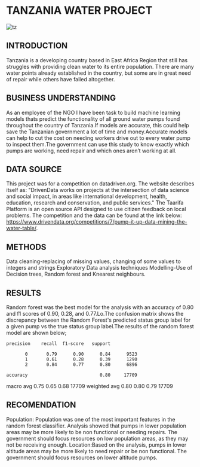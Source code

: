 # TANZANIA WATER PROJECT

![tz](https://user-images.githubusercontent.com/104420862/182042133-3288d84a-f3d8-4d68-b752-8b0060f93123.jpg)

## INTRODUCTION
Tanzania is a developing country based in East Africa Region that still has struggles with providing clean water to its entire population. There are many water points already established in the country, but some are in great need of repair while others have failed altogether.

## BUSINESS UNDERSTANDING
As an employee of the NGO I have been task to build machine learning models thats predict the functionality of all ground water pumps found throughout the country of Tanzania.If models are accurate, this could help save the Tanzanian government a lot of time and money.Accurate models can help to cut the cost on needing workers drive out to every water pump to inspect them.The government can use this study to know exactly which pumps are working, need repair and which ones aren’t working at all.

## DATA SOURCE
This project was for a competition on datadriven.org. The website describes itself as:
"DrivenData works on projects at the intersection of data science and social impact, in areas like international development, health, education, research and conservation, and public services."
The Taarifa Platform is an open source API designed to use citizen feedback on local problems. The competition and the data can be found at the link below:
https://www.drivendata.org/competitions/7/pump-it-up-data-mining-the-water-table/.

## METHODS
Data cleaning-replacing of missing values, changing of some values to integers and strings Exploratory Data analysis techniques Modelling-Use of Decision trees, Random forest and Knearest neighbours.

## RESULTS
Random forest was the best model for the analysis with an accuracy of 0.80 and f1 scores of 0.90, 0.28, and 0.77.Lo.The confusion matrix shows the discrepancy between the Random Forest's predicted status group label for a given pump vs the true status group label.The results of the random forest model are shown below;

    precision    recall  f1-score   support

           0       0.79      0.90      0.84      9523
           1       0.61      0.28      0.39      1290
           2       0.84      0.77      0.80      6896

    accuracy                           0.80     17709
   macro avg       0.75      0.65      0.68     17709
weighted avg       0.80      0.80      0.79     17709

## RECOMENDATION
Population: Population was one of the most important features in the random forest classifier. Analysis showed that pumps in lower population areas may be more likely to be non functional or needing repairs. The government should focus resources on low population areas, as they may not be receiving enough.
 Location:Based on the analysis, pumps in lower altitude areas may be more likely to need repair or be non functional. The government should focus resources on lower altitude pumps.
 
